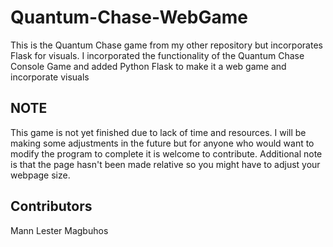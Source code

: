 # Quantum-Chase-WebGame
This is the Quantum Chase game from my other repository but incorporates Flask for visuals. I incorporated the functionality of the Quantum Chase Console Game and added Python Flask to make it a web game and incorporate visuals

## NOTE
This game is not yet finished due to lack of time and resources. I will be making some adjustments in the future but for anyone who would want to modify the program to complete it is welcome to contribute. Additional note is that the page hasn't been made relative so you might have to adjust your webpage size.

## Contributors
Mann Lester Magbuhos  
